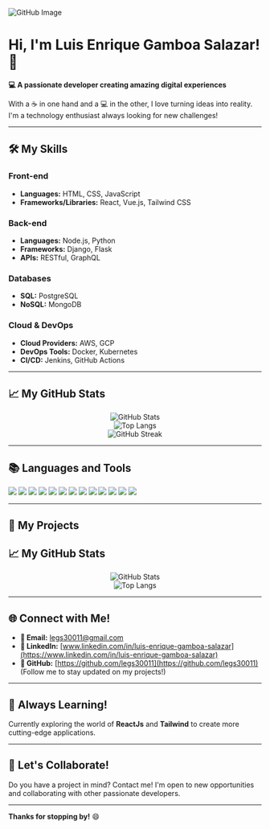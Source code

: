 ![GitHub Image](https://github.com/user-attachments/assets/966eeebb-421a-4ef4-b936-99a089f5f2c0)

# Hi, I'm Luis Enrique Gamboa Salazar! 👋

**💻 A passionate developer creating amazing digital experiences**

With a ☕ in one hand and a 💻 in the other, I love turning ideas into reality. I'm a technology enthusiast always looking for new challenges!

---

## 🛠️ **My Skills**

### **Front-end**
- **Languages:** HTML, CSS, JavaScript
- **Frameworks/Libraries:** React, Vue.js, Tailwind CSS

### **Back-end**
- **Languages:** Node.js, Python
- **Frameworks:** Django, Flask
- **APIs:** RESTful, GraphQL

### **Databases**
- **SQL:** PostgreSQL
- **NoSQL:** MongoDB

### **Cloud & DevOps**
- **Cloud Providers:** AWS, GCP
- **DevOps Tools:** Docker, Kubernetes
- **CI/CD:** Jenkins, GitHub Actions

---
## 📈 **My GitHub Stats**

<div align="center">

![GitHub Stats](https://github-readme-stats.vercel.app/api?username=legs30011&show_icons=true&count_private=true&theme=tokyonight)  
![Top Langs](https://github-readme-stats.vercel.app/api/top-langs/?username=legs30011&layout=compact&theme=tokyonight)  
![GitHub Streak](https://github-readme-streak-stats.herokuapp.com/?user=legs30011&theme=tokyonight&hide_border=true)  

</div>

---

## 📚 **Languages and Tools**
<p align="left">
  <img src="https://img.shields.io/badge/HTML5-E34F26?style=flat&logo=html5&logoColor=white" />
  <img src="https://img.shields.io/badge/CSS3-1572B6?style=flat&logo=css3&logoColor=white" />
  <img src="https://img.shields.io/badge/JavaScript-F7DF1E?style=flat&logo=javascript&logoColor=black" />
  <img src="https://img.shields.io/badge/React-61DAFB?style=flat&logo=react&logoColor=black" />
  <img src="https://img.shields.io/badge/Node.js-339933?style=flat&logo=nodedotjs&logoColor=white" />
  <img src="https://img.shields.io/badge/Python-3776AB?style=flat&logo=python&logoColor=white" />
  <img src="https://img.shields.io/badge/Django-092E20?style=flat&logo=django&logoColor=white" />
  <img src="https://img.shields.io/badge/Flask-000000?style=flat&logo=flask&logoColor=white" />
  <img src="https://img.shields.io/badge/PostgreSQL-336791?style=flat&logo=postgresql&logoColor=white" />
  <img src="https://img.shields.io/badge/MongoDB-47A248?style=flat&logo=mongodb&logoColor=white" />
  <img src="https://img.shields.io/badge/AWS-232F3E?style=flat&logo=amazonaws&logoColor=white" />
  <img src="https://img.shields.io/badge/Docker-2496ED?style=flat&logo=docker&logoColor=white" />
  <img src="https://img.shields.io/badge/Kubernetes-326CE5?style=flat&logo=kubernetes&logoColor=white" />
</p>

---

## 🚀 **My Projects**

## 📈 **My GitHub Stats**

<div align="center">

![GitHub Stats](https://github-readme-stats.vercel.app/api?username=legs30011&show_icons=true&count_private=true&theme=tokyonight)  
![Top Langs](https://github-readme-stats.vercel.app/api/top-langs/?username=legs30011&layout=compact&theme=tokyonight)  

</div>

---

## 🌐 **Connect with Me!**

- **📧 Email:** legs30011@gmail.com
- **🔗 LinkedIn:** [www.linkedin.com/in/luis-enrique-gamboa-salazar](https://www.linkedin.com/in/luis-enrique-gamboa-salazar)
- **🐙 GitHub:** [https://github.com/legs30011](https://github.com/legs30011) (Follow me to stay updated on my projects!)

---

## 🌱 **Always Learning!**

Currently exploring the world of **ReactJs** and **Tailwind** to create more cutting-edge applications.

---

## 🤝 **Let's Collaborate!**

Do you have a project in mind? Contact me! I'm open to new opportunities and collaborating with other passionate developers.

---

**Thanks for stopping by!** 😄
